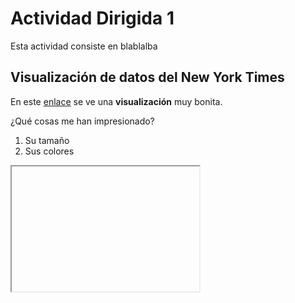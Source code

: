 # Actividad Dirigida 1

Esta actividad consiste en blablalba

## Visualización de datos del New York Times

En este [enlace](https://nyt.com) se ve una **visualización** muy bonita.

¿Qué cosas me han impresionado?

1. Su tamaño
2. Sus colores

<iframe   title="Prueba iframe" width="300" height="200" url="https://public.tableau.com/views/delitos_15689893788890/evol?:embed=y&:showVizHome=no&:host_url=https://public.tableau.com/&:embed_code_version=3&:tabs=no&:toolbar=yes&:animate_transition=yes&:display_static_image=no&:display_spinner=no&:display_overlay=yes&:display_count=yes&publish=yes&:loadOrderID=0%22%3E"></iframe>
